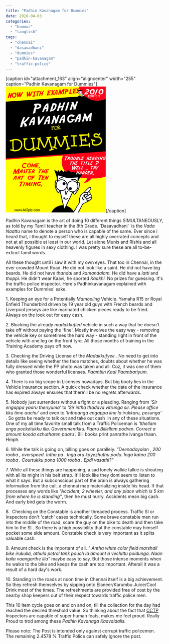 ```yaml
---
title: "Padhin Kavanagam for Dummies"
date: 2010-04-03
categories: 
  - "humour"
  - "tanglish"
tags: 
  - "chennai"
  - "dasavadhani"
  - "dummies"
  - "padhin-kavanagam"
  - "traffic-police"
---
```


\[caption id="attachment\_163" align="aligncenter" width="255" caption="Padhin Kavanagam for Dummies"\][![Padhin Kavanagam for Dummies](images/padhin-kavanagam.png "Padhin Kavanagam for Dummies")](http://katrathumpetrathum.wordpress.com/wp-content/uploads/2010/04/padhin-kavanagam.png)\[/caption\]

Padhin Kavanagam is the art of doing 10 different things SIMULTANEOUSLY, as told by my Tamil teacher in the 8th Grade. 'Dasavadhani'  is the _Vada Naattu_ name to denote a person who is capable of the same. Ever since i heard that, i thought to myself these are all highly overrated concepts and not at all possible at least in our world. Let alone Munis and Rishis and all heavenly figures in sexy clothing. I was pretty sure these are all to-be-extinct tamil words.

All these thought until i saw it with my own eyes. That too in Chennai, in the ever crowded Mount Road. He did not look like a saint. He did not have big beards. He did not have _thandai_ and _kamandalam._ He did have a _latti_ and _thoppi_. He didn't wear Kaavi, he sported _Kaakhi._ No prizes for guessing. It's the traffic police inspector. Here's Padhinkavanagam explained with examples for Dummies' sake.

1\. Keeping an eye for a Potentially _Mamooling_ Vehicle. Yamaha R15 or Royal Enfield Thunderbird driven by 19 year old guys with French beards and Liverpool jerseys are like marinated chicken pieces ready to be fried. Always on the look out for easy cash.

2\. Blocking the already _madakkufied_ vehicle in such a way that he doesn't take off without paying the 'fine'. Mostly involves the easy way - removing the vehicle key or sometimes the hard way - standing right in front of the vehicle with one leg on the front tyre. All those months of training in the Training Academy pays off now.

3\. Checking the Driving License of the _Madakkufyee ._ No need to get into details like seeing whether the face matches, doubts about whether he was fully dressed while the PP photo was taken and all. Coz, it was one of them who granted those wonderful licenses. _Paambin Kaal Paambariyum._

4\. There is no big scope in Licenses nowadays. But big booty lies in the Vehicle insurance section. A quick check whether the date of the insurance has expired always ensures that there'll be no regrets afterwards.

5\. Nobody just surrenders without a fight or a pleading. Ranging from _'Sir engappa yaaru theriyuma'_ to _'Sir intha thadava vitrunga sir. Please office kku time aachu'_ and even to _'Inthaanga engappa line la irukkaru, pesunga'_ . So gotta be ready to talk out and take out cash  in any of these situations. One of my all time favorite small talk from a Traffic Policeman is _'Ithellam enga pocketukku illa. Governmentkku. Paaru Billellam podren. Correct a amount kooda ezhutharen paaru'._ Bill booka print panrathe ivanga thaan. Hmph.

6\. While the talk is going on, billing goes on parallely. _"Deenadayalan , 200 rooba , overspeed. Intha pa . Inga oru kayezhuthu podu. Inga katna 200 rooba . Courtukku pona 1000 rooba . Epdi vasathi?"_

7\. While all these things are happening, a sad lonely walkie talkie is shouting with all its might in his belt strap. It'll look like they dont seem to listen to what it says. But a subconscious part of the brain is always gathering information from the call, a chennai map materializing inside his head. If that processes any words like _"Accident, 2 wheeler, and any place which is 5 km from where he is standing"_, then he must hurry. Accidents mean big cash. And early bird gets the worm.

8\.  Checking on the Constable is another threaded process. Traffic SI or Inspectors don't 'catch' cases technically. Some brave constable men run into the middle of the road, scare the guy on the bike to death and then take him to the SI . So there is a high possibility that the constable may himself pocket some side amount. Constable check is very important as it splits valuable cash.

9\. Amount check is the important of all. _" Antha white color field marshall bike irukulla, athula petrol tank pouch la amount a vechittu poidunga. Naan kaila vaangarthe illa"_ maybe easy to say. But those intense moments when he walks to the bike and keeps the cash are too important. Afterall it was a result of a hard day's work.

10\. Standing in the roads at noon time in Chennai itself is a big achievement. So they refresh themselves by sipping onto Elaneer/Karumbu Juice/Cool Drink most of the times. The refreshments are provided free of cost by the nearby shop keepers out of their respect towards traffic police men.

This 10 item cycle goes on and on and on, till the collection for the day had reached the desired threshold value. So thinking about the fact that [CCTP](http://en.wikipedia.org/wiki/Chennai_City_Traffic_Police) Inspectors are capable of super human feats, makes me feel proud. Really Proud to trod among these _Padhin Kavanaga Kaavalaalis._

Please note: The Post is intended only against corrupt traffic policemen. The remaining 2.4578 % Traffic Police can safely ignore the post.
